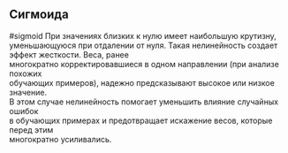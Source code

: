 ## Сигмоида 
#sigmoid
При значениях близких к нулю имеет наибольшую крутизну, уменьшающуюся при отдалении от нуля. Такая нелинейность создает эффект жесткости. Веса, ранее  
многократно корректировавшиеся в одном направлении (при анализе похожих  
обучающих примеров), надежно предсказывают высокое или низкое значение.  
В этом случае нелинейность помогает уменьшить влияние случайных ошибок  
в обучающих примерах и предотвращает искажение весов, которые перед этим  
многократно усиливались.